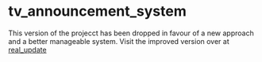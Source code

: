 # tv_announcement_system

This version of the projecct has been dropped in favour of a new approach and a better manageable system.
Visit the improved version over at [real_update](https://github.com/ktsuench/real_update.git "Real Update")

